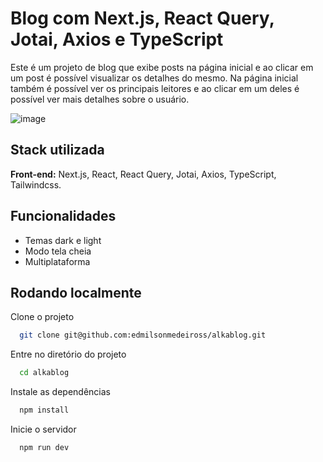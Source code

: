 
# Blog com Next.js, React Query, Jotai, Axios e TypeScript

Este é um projeto de blog que exibe posts na página inicial e ao clicar em um post é possível visualizar os detalhes do mesmo. Na página inicial também é possível ver os principais leitores e ao clicar em um deles é possível ver mais detalhes sobre o usuário.

![image](https://github.com/edmilsonmedeiross/alkablog/assets/110620775/7cb5d994-feac-4c2e-b57b-e15c7a97c8ae)

## Stack utilizada

**Front-end:** Next.js,
React,
React Query,
Jotai,
Axios,
TypeScript,
Tailwindcss.




## Funcionalidades

- Temas dark e light
- Modo tela cheia
- Multiplataforma


## Rodando localmente

Clone o projeto

```bash
  git clone git@github.com:edmilsonmedeiross/alkablog.git
```

Entre no diretório do projeto

```bash
  cd alkablog
```

Instale as dependências

```bash
  npm install
```

Inicie o servidor

```bash
  npm run dev
```
